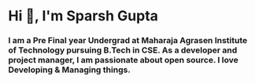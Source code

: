 # Hi 👋, I'm Sparsh Gupta

### I am a Pre Final year Undergrad at Maharaja Agrasen Institute of Technology pursuing B.Tech in CSE. As a developer and project manager, I am passionate about open source. I love Developing & Managing things.

<!-- 
**Sparshg3011/Sparshg3011** is a ✨ _special_ ✨ repository because its `README.md` (this file) appears on your GitHub profile.

Here are some ideas to get you started:

- 🔭 I’m currently working on ...
- 🌱 I’m currently learning ...
- 👯 I’m looking to collaborate on ...
- 🤔 I’m looking for help with ...
- 💬 Ask me about ...
- 📫 How to reach me: ...
- 😄 Pronouns: ...
- ⚡ Fun fact: ...
-->
